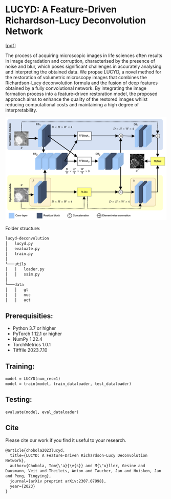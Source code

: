 # LUCYD: A Feature-Driven Richardson-Lucy Deconvolution Network

[[pdf](https://arxiv.org/pdf/2307.07998)]

The process of acquiring microscopic images in life sciences often results in image degradation and corruption, characterised by the presence of noise and blur, which poses significant challenges in accurately analysing and interpreting the obtained data. We propse LUCYD, a novel method for the restoration of volumetric microscopy images that combines the Richardson-Lucy deconvolution formula and the fusion of deep features obtained by a fully convolutional network. By integrating the image formation process into a feature-driven restoration model, the proposed approach aims to enhance the quality of the restored images whilst reducing computational costs and maintaining a high degree of interpretability.

![LUCYD](./figures/architecture.png)

Folder structure:

```
lucyd-deconvolution
│   lucyd.py
│   evaluate.py
│   train.py
│
└───utils
│   │   loader.py
│   │   ssim.py
│
└───data
│   │   gt
│   │   nuc
│   │   act
```

## Prerequisities:
* Python 3.7 or higher
* PyTorch 1.12.1 or higher
* NumPy 1.22.4
* TorchMetrics 1.0.1
* Tifffile 2023.7.10

## Training:
```
model = LUCYD(num_res=1)
model = train(model, train_dataloader, test_dataloader)
```

## Testing:
```
evaluate(model, eval_dataloader)
```

## Cite
Please cite our work if you find it useful to your research.
```
@article{chobola2023lucyd,
  title={LUCYD: A Feature-Driven Richardson-Lucy Deconvolution Network},
  author={Chobola, Tom{\'a}{\v{s}} and M{\"u}ller, Gesine and Dausmann, Veit and Theileis, Anton and Taucher, Jan and Huisken, Jan and Peng, Tingying},
  journal={arXiv preprint arXiv:2307.07998},
  year={2023}
}
```

